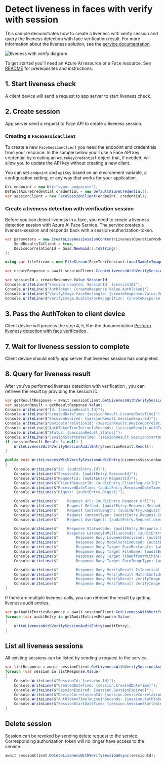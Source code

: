 # Detect liveness in faces with verify with session

This sample demonstrates how to create a liveness with verify session and query the liveness detection with face verification result. For more information about the liveness solution, see the [service documentation][face_liveness].

![liveness with verify diagram](https://learn.microsoft.com/en-us/azure/ai-services/computer-vision/media/liveness/liveness-verify-diagram.jpg)

To get started you'll need an Azure AI resource or a Face resource. See [README][README] for prerequisites and instructions.

## 1. Start liveness check

A client device will send a request to app server to start liveness check.

## 2. Create session

App server send a request to Face API to create a liveness session.

### Creating a `FaceSessionClient`

To create a new `FaceSessionClient` you need the endpoint and credentials from your resource. In the sample below you'll use a Face API key credential by creating an `AzureKeyCredential` object that, if needed, will allow you to update the API key without creating a new client.

You can set `endpoint` and `apiKey` based on an environment variable, a configuration setting, or any way that works for your application.

```C# Snippet:CreateFaceSessionClient
Uri endpoint = new Uri("<your endpoint>");
DefaultAzureCredential credential = new DefaultAzureCredential();
var sessionClient = new FaceSessionClient(endpoint, credential);
```

### Create a liveness detection with verification session

Before you can detect liveness in a face, you need to create a liveness detection session with Azure AI Face Service. The service creates a liveness-session and responds back with a session-authorization-token.

```C# Snippet:CreateLivenessWithVerifySessionAsync
var parameters = new CreateLivenessSessionContent(LivenessOperationMode.Passive) {
    SendResultsToClient = true,
    DeviceCorrelationId = Guid.NewGuid().ToString(),
};

using var fileStream = new FileStream(FaceTestConstant.LocalSampleImage, FileMode.Open, FileAccess.Read);

var createResponse = await sessionClient.CreateLivenessWithVerifySessionAsync(parameters, fileStream);

var sessionId = createResponse.Value.SessionId;
Console.WriteLine($"Session created, SessionId: {sessionId}");
Console.WriteLine($"AuthToken: {createResponse.Value.AuthToken}");
Console.WriteLine($"VerifyImage.FaceRectangle: {createResponse.Value.VerifyImage.FaceRectangle.Top}, {createResponse.Value.VerifyImage.FaceRectangle.Left}, {createResponse.Value.VerifyImage.FaceRectangle.Width}, {createResponse.Value.VerifyImage.FaceRectangle.Height}");
Console.WriteLine($"VerifyImage.QualityForRecognition: {createResponse.Value.VerifyImage.QualityForRecognition}");
```

## 3. Pass the AuthToken to client device

Client device will process the step 4, 5, 6 in the documentation [Perform liveness detection with face verification
][perform_liveness_detection_with_face_verification].

## 7. Wait for liveness session to complete

Client device should notify app server that liveness session has completed.

## 8. Query for liveness result

After you've performed liveness detection with verification , you can retrieve the result by providing the session ID.

```C# Snippet:GetLivenessWithVerifySessionResultAsync
var getResultResponse = await sessionClient.GetLivenessWithVerifySessionResultAsync(sessionId);
var sessionResult = getResultResponse.Value;
Console.WriteLine($"Id: {sessionResult.Id}");
Console.WriteLine($"CreatedDateTime: {sessionResult.CreatedDateTime}");
Console.WriteLine($"SessionExpired: {sessionResult.SessionExpired}");
Console.WriteLine($"DeviceCorrelationId: {sessionResult.DeviceCorrelationId}");
Console.WriteLine($"AuthTokenTimeToLiveInSeconds: {sessionResult.AuthTokenTimeToLiveInSeconds}");
Console.WriteLine($"Status: {sessionResult.Status}");
Console.WriteLine($"SessionStartDateTime: {sessionResult.SessionStartDateTime}");
if (sessionResult.Result != null) {
    WriteLivenessWithVerifySessionAuditEntry(sessionResult.Result);
}
```

```C# Snippet:WriteLivenessWithVerifySessionAuditEntry
public void WriteLivenessWithVerifySessionAuditEntry(LivenessSessionAuditEntry auditEntry)
{
    Console.WriteLine($"Id: {auditEntry.Id}");
    Console.WriteLine($"SessionId: {auditEntry.SessionId}");
    Console.WriteLine($"RequestId: {auditEntry.RequestId}");
    Console.WriteLine($"ClientRequestId: {auditEntry.ClientRequestId}");
    Console.WriteLine($"ReceivedDateTime: {auditEntry.ReceivedDateTime}");
    Console.WriteLine($"Digest: {auditEntry.Digest}");

    Console.WriteLine($"    Request Url: {auditEntry.Request.Url}");
    Console.WriteLine($"    Request Method: {auditEntry.Request.Method}");
    Console.WriteLine($"    Request ContentLength: {auditEntry.Request.ContentLength}");
    Console.WriteLine($"    Request ContentType: {auditEntry.Request.ContentType}");
    Console.WriteLine($"    Request UserAgent: {auditEntry.Request.UserAgent}");

    Console.WriteLine($"    Response StatusCode: {auditEntry.Response.StatusCode}");
    Console.WriteLine($"    Response LatencyInMilliseconds: {auditEntry.Response.LatencyInMilliseconds}");
    Console.WriteLine($"        Response Body LivenessDecision: {auditEntry.Response.Body.LivenessDecision}");
    Console.WriteLine($"        Response Body ModelVersionUsed: {auditEntry.Response.Body.ModelVersionUsed}");
    Console.WriteLine($"        Response Body Target FaceRectangle: {auditEntry.Response.Body.Target.FaceRectangle.Top}, {auditEntry.Response.Body.Target.FaceRectangle.Left}, {auditEntry.Response.Body.Target.FaceRectangle.Width}, {auditEntry.Response.Body.Target.FaceRectangle.Height}");
    Console.WriteLine($"        Response Body Target FileName: {auditEntry.Response.Body.Target.FileName}");
    Console.WriteLine($"        Response Body Target TimeOffsetWithinFile: {auditEntry.Response.Body.Target.TimeOffsetWithinFile}");
    Console.WriteLine($"        Response Body Target FaceImageType: {auditEntry.Response.Body.Target.ImageType}");

    Console.WriteLine($"        Response Body VerifyResult IsIdentical: {auditEntry.Response.Body.VerifyResult.IsIdentical}");
    Console.WriteLine($"        Response Body VerifyResult MatchConfidence: {auditEntry.Response.Body.VerifyResult.MatchConfidence}");
    Console.WriteLine($"        Response Body VerifyResult VerifyImage.FaceRectangle: {auditEntry.Response.Body.VerifyResult.VerifyImage.FaceRectangle.Top}, {auditEntry.Response.Body.VerifyResult.VerifyImage.FaceRectangle.Left}, {auditEntry.Response.Body.VerifyResult.VerifyImage.FaceRectangle.Width}, {auditEntry.Response.Body.VerifyResult.VerifyImage.FaceRectangle.Height}");
    Console.WriteLine($"        Response Body VerifyResult VerifyImage.QualityForRecognition: {auditEntry.Response.Body.VerifyResult.VerifyImage.QualityForRecognition}");
}
```

If there are multiple liveness calls, you can retrieve the result by getting liveness audit entries.

```C# Snippet:GetLivenessWithVerifySessionAuditEntriesAsync
var getAuditEntriesResponse = await sessionClient.GetLivenessWithVerifySessionAuditEntriesAsync(sessionId);
foreach (var auditEntry in getAuditEntriesResponse.Value)
{
    WriteLivenessWithVerifySessionAuditEntry(auditEntry);
}
```

## List all liveness sessions

All existing sessions can be listed by sending a request to the service.

```C# Snippet:GetLivenessWithVerifySessionsAsync
var listResponse = await sessionClient.GetLivenessWithVerifySessionsAsync();
foreach (var session in listResponse.Value)
{
    Console.WriteLine($"SessionId: {session.Id}");
    Console.WriteLine($"CreatedDateTime: {session.CreatedDateTime}");
    Console.WriteLine($"SessionExpired: {session.SessionExpired}");
    Console.WriteLine($"DeviceCorrelationId: {session.DeviceCorrelationId}");
    Console.WriteLine($"AuthTokenTimeToLiveInSeconds: {session.AuthTokenTimeToLiveInSeconds}");
    Console.WriteLine($"SessionStartDateTime: {session.SessionStartDateTime}");
}
```

## Delete session

Session can be revoked by sending delete request to the service. Corresponding authorization token will no longer have access to the service.

```C# Snippet:DeleteLivenessWithVerifySessionAsync
await sessionClient.DeleteLivenessWithVerifySessionAsync(sessionId);
```

[README]: https://github.com/Azure/azure-sdk-for-net/tree/main/sdk/vision/Azure.AI.Vision.Face#getting-started
[face_liveness]: https://learn.microsoft.com/azure/ai-services/computer-vision/tutorials/liveness
[perform_liveness_detection_with_face_verification]: https://learn.microsoft.com/azure/ai-services/computer-vision/tutorials/liveness#perform-liveness-detection-with-face-verification
